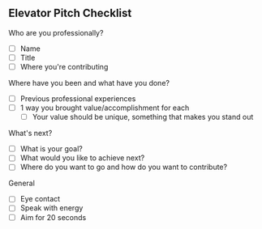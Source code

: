 ## Elevator Pitch Checklist

Who are you professionally?
- [ ] Name
- [ ] Title
- [ ] Where you're contributing

Where have you been and what have you done?
- [ ] Previous professional experiences
- [ ] 1 way you brought value/accomplishment for each
  - [ ] Your value should be unique, something that makes you stand out

What's next?
- [ ] What is your goal?
- [ ] What would you like to achieve next?
- [ ] Where do you want to go and how do you want to contribute?

General
- [ ] Eye contact
- [ ] Speak with energy
- [ ] Aim for 20 seconds
